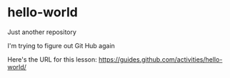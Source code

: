 # hello-world
Just another repository

I'm trying to figure out Git Hub again

Here's the URL for this lesson:
https://guides.github.com/activities/hello-world/

